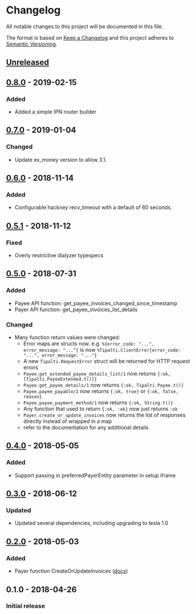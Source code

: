 # Changelog

All notable changes to this project will be documented in this file.

The format is based on [Keep a Changelog](http://keepachangelog.com/en/1.0.0/)
and this project adheres to [Semantic Versioning](http://semver.org/spec/v2.0.0.html).

## [Unreleased][]

## [0.8.0][] - 2019-02-15

### Added

- Added a simple IPN router builder

## [0.7.0][] - 2019-01-04

### Changed

- Update ex_money version to allow 3.1.

## [0.6.0][] - 2018-11-14

### Added

- Configurable hackney recv_timeout with a default of 60 seconds.

## [0.5.1][] - 2018-11-12

### Fixed

- Overly restrictive dialyzer typespecs

## [0.5.0][] - 2018-07-31

### Added

- Payee API function: get_payee_invoices_changed_since_timestamp
- Payer API function: get_payee_invoices_list_details

### Changed

- Many function return values were changed:
  - Error maps are structs now. e.g. `%{error_code: "...", error_message: "..."}` is now `%Tipalti.ClientError{error_code: "...", error_message: "..."}`
  - A new `Tipalti.RequestError` struct will be returned for HTTP request errors
  - `Payee.get_extended_payee_details_list/1` now returns `{:ok, [Tipalti.PayeeExtended.t()]}`
  - `Payee.get_payee_details/1` now returns `{:ok, Tipalti.Payee.t()}`
  - `Payee.payee_payable/2` now returns `{:ok, true}` or `{:ok, false, reason}`
  - `Payee.payee_payment_method/1` now returns `{:ok, String.t()}`
  - Any function that used to return `{:ok, :ok}` now just returns `:ok`
  - `Payer.create_or_update_invoices` now returns the list of responses directly instead of wrapped in a map
  - refer to the documentation for any additional details

## [0.4.0][] - 2018-05-05

### Added

- Support passing in preferredPayerEntity parameter in setup iframe

## [0.3.0][] - 2018-06-12

### Updated

- Updated several dependencies, including upgrading to tesla 1.0

## [0.2.0][] - 2018-05-03

### Added

- Payer function CreateOrUpdateInvoices ([docs](https://hexdocs.pm/tipalti/Tipalti.API.Payer.html#create_or_update_invoices/0))

## 0.1.0 - 2018-04-26

### Initial release

[Unreleased]: https://github.com/peek-travel/tipalti-elixir/compare/0.8.0...HEAD
[0.8.0]: https://github.com/peek-travel/tipalti-elixir/compare/0.7.0...0.8.0
[0.7.0]: https://github.com/peek-travel/tipalti-elixir/compare/0.6.0...0.7.0
[0.6.0]: https://github.com/peek-travel/tipalti-elixir/compare/0.5.1...0.6.0
[0.5.1]: https://github.com/peek-travel/tipalti-elixir/compare/0.5.0...0.5.1
[0.5.0]: https://github.com/peek-travel/tipalti-elixir/compare/0.4.0...0.5.0
[0.4.0]: https://github.com/peek-travel/tipalti-elixir/compare/0.3.0...0.4.0
[0.3.0]: https://github.com/peek-travel/tipalti-elixir/compare/0.2.0...0.3.0
[0.2.0]: https://github.com/peek-travel/tipalti-elixir/compare/0.1.0...0.2.0

